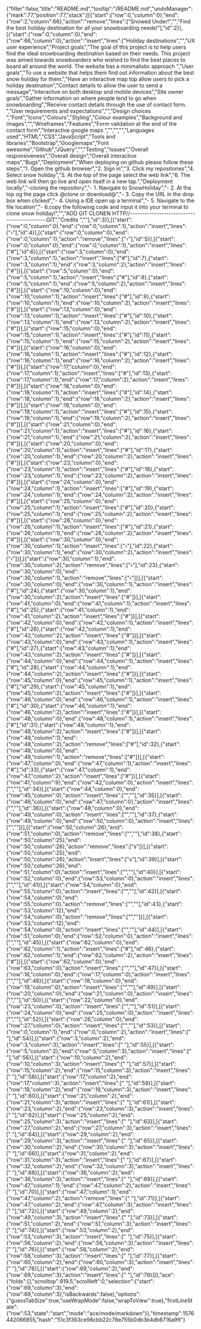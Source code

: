 {"filter":false,"title":"README.md","tooltip":"/README.md","undoManager":{"mark":77,"position":77,"stack":[[{"start":{"row":0,"column":0},"end":{"row":2,"column":66},"action":"remove","lines":["Snowed Under!","","Find the best holiday destination for all your snowboarding needs!"],"id":2}],[{"start":{"row":0,"column":0},"end":{"row":66,"column":0},"action":"insert","lines":["Holiday destinations","","UX user experience","Project goals","The goal of this project is to help users find the ideal snowboarding destination based on their needs. This project was aimed towards snowboarders who wished to find the best places to board all around the world. The website has a minimalistic approach ","User goals","To use a website that helps them find out information about the best snow holiday for them.","Have an interactive map top allow users to pick a holiday destination","Contact details to allow the user to send a message","Interactive on both desktop and mobile devices","Site owner goals","Gather information on where people tend to go when snowboarding","Receive contact details through the use of contact form. ","User requirements and expectations","","Design choices ","Font","Icons","Colours","Styling","Colour examples","Background and images","","Wireframes","Features","Form validation at the end of the contact form","Interactive google maps ","","","","Languages used","HTML","CSS","JavaScript","Tools and libraries","Bootstrap","Googlemaps","Font awesome","Github","JQuery","","Testing","Issues","Overall responsiveness","Overall design","Overall interactive maps","Bugs","Deployment","When deploying on github please follow these steps","1. Open the github browser","2. Sign in","3. Click my repositories","4. Select snow holiday","5. At the top of the page select the web link","6. The web link will then go live and open itself in a new tap.","Deployment locally","-cloning the repository","- 1. Navigate to SnowHoliday","- 2. At the top og the page click @clone or download@","- 3. Copy the URL in the drop box when clicked","- 4. Using a IDE open up a terminal","- 5. Navigate to the file location","- 6.copy the following code and input it into your terminal to clone snow holiday!","","ADD GIT CLONEN HTTP//-------------------------------------------.GIT","Credits ",""],"id":3}],[{"start":{"row":0,"column":0},"end":{"row":0,"column":1},"action":"insert","lines":["‹"],"id":4}],[{"start":{"row":0,"column":0},"end":{"row":0,"column":1},"action":"remove","lines":["‹"],"id":5}],[{"start":{"row":0,"column":0},"end":{"row":0,"column":1},"action":"insert","lines":["#"],"id":6}],[{"start":{"row":3,"column":0},"end":{"row":3,"column":1},"action":"insert","lines":["#"],"id":7},{"start":{"row":3,"column":1},"end":{"row":3,"column":2},"action":"insert","lines":["#"]}],[{"start":{"row":5,"column":0},"end":{"row":5,"column":1},"action":"insert","lines":["#"],"id":8},{"start":{"row":5,"column":1},"end":{"row":5,"column":2},"action":"insert","lines":["#"]}],[{"start":{"row":10,"column":0},"end":{"row":10,"column":1},"action":"insert","lines":["#"],"id":9},{"start":{"row":10,"column":1},"end":{"row":10,"column":2},"action":"insert","lines":["#"]}],[{"start":{"row":13,"column":0},"end":{"row":13,"column":1},"action":"insert","lines":["#"],"id":10},{"start":{"row":13,"column":1},"end":{"row":13,"column":2},"action":"insert","lines":["#"]}],[{"start":{"row":15,"column":0},"end":{"row":15,"column":1},"action":"insert","lines":["#"],"id":11},{"start":{"row":15,"column":1},"end":{"row":15,"column":2},"action":"insert","lines":["#"]}],[{"start":{"row":16,"column":0},"end":{"row":16,"column":1},"action":"insert","lines":["#"],"id":12},{"start":{"row":16,"column":1},"end":{"row":16,"column":2},"action":"insert","lines":["#"]}],[{"start":{"row":17,"column":0},"end":{"row":17,"column":1},"action":"insert","lines":["#"],"id":13},{"start":{"row":17,"column":1},"end":{"row":17,"column":2},"action":"insert","lines":["#"]}],[{"start":{"row":18,"column":0},"end":{"row":18,"column":1},"action":"insert","lines":["#"],"id":14},{"start":{"row":18,"column":1},"end":{"row":18,"column":2},"action":"insert","lines":["#"]}],[{"start":{"row":19,"column":0},"end":{"row":19,"column":1},"action":"insert","lines":["#"],"id":15},{"start":{"row":19,"column":1},"end":{"row":19,"column":2},"action":"insert","lines":["#"]}],[{"start":{"row":21,"column":0},"end":{"row":21,"column":1},"action":"insert","lines":["#"],"id":16},{"start":{"row":21,"column":1},"end":{"row":21,"column":2},"action":"insert","lines":["#"]}],[{"start":{"row":20,"column":0},"end":{"row":20,"column":1},"action":"insert","lines":["#"],"id":17},{"start":{"row":20,"column":1},"end":{"row":20,"column":2},"action":"insert","lines":["#"]}],[{"start":{"row":23,"column":0},"end":{"row":23,"column":1},"action":"insert","lines":["#"],"id":18},{"start":{"row":23,"column":1},"end":{"row":23,"column":2},"action":"insert","lines":["#"]}],[{"start":{"row":24,"column":0},"end":{"row":24,"column":1},"action":"insert","lines":["#"],"id":19},{"start":{"row":24,"column":1},"end":{"row":24,"column":2},"action":"insert","lines":["#"]}],[{"start":{"row":25,"column":0},"end":{"row":25,"column":1},"action":"insert","lines":["#"],"id":20},{"start":{"row":25,"column":1},"end":{"row":25,"column":2},"action":"insert","lines":["#"]}],[{"start":{"row":26,"column":0},"end":{"row":26,"column":1},"action":"insert","lines":["#"],"id":21},{"start":{"row":26,"column":1},"end":{"row":26,"column":2},"action":"insert","lines":["#"]}],[{"start":{"row":30,"column":0},"end":{"row":30,"column":1},"action":"insert","lines":["‹"],"id":22},{"start":{"row":30,"column":1},"end":{"row":30,"column":2},"action":"insert","lines":["‹"]}],[{"start":{"row":30,"column":1},"end":{"row":30,"column":2},"action":"remove","lines":["‹"],"id":23},{"start":{"row":30,"column":0},"end":{"row":30,"column":1},"action":"remove","lines":["‹"]}],[{"start":{"row":30,"column":0},"end":{"row":30,"column":1},"action":"insert","lines":["#"],"id":24},{"start":{"row":30,"column":1},"end":{"row":30,"column":2},"action":"insert","lines":["#"]}],[{"start":{"row":41,"column":0},"end":{"row":41,"column":1},"action":"insert","lines":["#"],"id":25},{"start":{"row":41,"column":1},"end":{"row":41,"column":2},"action":"insert","lines":["#"]}],[{"start":{"row":42,"column":0},"end":{"row":42,"column":1},"action":"insert","lines":["#"],"id":26},{"start":{"row":42,"column":1},"end":{"row":42,"column":2},"action":"insert","lines":["#"]}],[{"start":{"row":43,"column":0},"end":{"row":43,"column":1},"action":"insert","lines":["#"],"id":27},{"start":{"row":43,"column":1},"end":{"row":43,"column":2},"action":"insert","lines":["#"]}],[{"start":{"row":44,"column":0},"end":{"row":44,"column":1},"action":"insert","lines":["#"],"id":28},{"start":{"row":44,"column":1},"end":{"row":44,"column":2},"action":"insert","lines":["#"]}],[{"start":{"row":45,"column":0},"end":{"row":45,"column":1},"action":"insert","lines":["#"],"id":29},{"start":{"row":45,"column":1},"end":{"row":45,"column":2},"action":"insert","lines":["#"]}],[{"start":{"row":46,"column":0},"end":{"row":46,"column":1},"action":"insert","lines":["#"],"id":30},{"start":{"row":46,"column":1},"end":{"row":46,"column":2},"action":"insert","lines":["#"]}],[{"start":{"row":48,"column":0},"end":{"row":48,"column":1},"action":"insert","lines":["#"],"id":31},{"start":{"row":48,"column":1},"end":{"row":48,"column":2},"action":"insert","lines":["#"]}],[{"start":{"row":48,"column":1},"end":{"row":48,"column":2},"action":"remove","lines":["#"],"id":32},{"start":{"row":48,"column":0},"end":{"row":48,"column":1},"action":"remove","lines":["#"]}],[{"start":{"row":47,"column":0},"end":{"row":47,"column":1},"action":"insert","lines":["#"],"id":33},{"start":{"row":47,"column":1},"end":{"row":47,"column":2},"action":"insert","lines":["#"]}],[{"start":{"row":41,"column":9},"end":{"row":42,"column":0},"action":"insert","lines":["",""],"id":34}],[{"start":{"row":44,"column":0},"end":{"row":45,"column":0},"action":"insert","lines":["",""],"id":35}],[{"start":{"row":46,"column":0},"end":{"row":47,"column":0},"action":"insert","lines":["",""],"id":36}],[{"start":{"row":48,"column":0},"end":{"row":49,"column":0},"action":"insert","lines":["",""],"id":37},{"start":{"row":49,"column":0},"end":{"row":50,"column":0},"action":"insert","lines":["",""]}],[{"start":{"row":50,"column":26},"end":{"row":51,"column":0},"action":"remove","lines":["",""],"id":38},{"start":{"row":50,"column":25},"end":{"row":50,"column":26},"action":"remove","lines":["s"]}],[{"start":{"row":50,"column":25},"end":{"row":50,"column":26},"action":"insert","lines":["s"],"id":39}],[{"start":{"row":50,"column":26},"end":{"row":51,"column":0},"action":"insert","lines":["",""],"id":40}],[{"start":{"row":52,"column":0},"end":{"row":53,"column":0},"action":"insert","lines":["",""],"id":41}],[{"start":{"row":54,"column":0},"end":{"row":55,"column":0},"action":"insert","lines":["",""],"id":42}],[{"start":{"row":54,"column":0},"end":{"row":55,"column":0},"action":"remove","lines":["",""],"id":43},{"start":{"row":53,"column":12},"end":{"row":54,"column":0},"action":"remove","lines":["",""]}],[{"start":{"row":53,"column":12},"end":{"row":54,"column":0},"action":"insert","lines":["",""],"id":44}],[{"start":{"row":51,"column":0},"end":{"row":52,"column":0},"action":"insert","lines":["",""],"id":45}],[{"start":{"row":62,"column":0},"end":{"row":62,"column":1},"action":"insert","lines":["#"],"id":46},{"start":{"row":62,"column":1},"end":{"row":62,"column":2},"action":"insert","lines":["#"]}],[{"start":{"row":62,"column":0},"end":{"row":63,"column":0},"action":"insert","lines":["",""],"id":47}],[{"start":{"row":16,"column":0},"end":{"row":17,"column":0},"action":"insert","lines":["",""],"id":48}],[{"start":{"row":18,"column":0},"end":{"row":19,"column":0},"action":"insert","lines":["",""],"id":49}],[{"start":{"row":20,"column":0},"end":{"row":21,"column":0},"action":"insert","lines":["",""],"id":50}],[{"start":{"row":22,"column":0},"end":{"row":23,"column":0},"action":"insert","lines":["",""],"id":51}],[{"start":{"row":24,"column":0},"end":{"row":25,"column":0},"action":"insert","lines":["",""],"id":52}],[{"start":{"row":26,"column":0},"end":{"row":27,"column":0},"action":"insert","lines":["",""],"id":53}],[{"start":{"row":0,"column":1},"end":{"row":0,"column":2},"action":"insert","lines":[" "],"id":54}],[{"start":{"row":3,"column":2},"end":{"row":3,"column":3},"action":"insert","lines":[" "],"id":55}],[{"start":{"row":5,"column":2},"end":{"row":5,"column":3},"action":"insert","lines":[" "],"id":56}],[{"start":{"row":10,"column":2},"end":{"row":10,"column":3},"action":"insert","lines":[" "],"id":57}],[{"start":{"row":15,"column":2},"end":{"row":15,"column":3},"action":"insert","lines":[" "],"id":58}],[{"start":{"row":17,"column":2},"end":{"row":17,"column":3},"action":"insert","lines":[" "],"id":59}],[{"start":{"row":19,"column":2},"end":{"row":19,"column":3},"action":"insert","lines":[" "],"id":60}],[{"start":{"row":21,"column":2},"end":{"row":21,"column":3},"action":"insert","lines":[" "],"id":61}],[{"start":{"row":23,"column":2},"end":{"row":23,"column":3},"action":"insert","lines":[" "],"id":62}],[{"start":{"row":25,"column":2},"end":{"row":25,"column":3},"action":"insert","lines":[" "],"id":63}],[{"start":{"row":27,"column":2},"end":{"row":27,"column":3},"action":"insert","lines":[" "],"id":64}],[{"start":{"row":29,"column":2},"end":{"row":29,"column":3},"action":"insert","lines":[" "],"id":65}],[{"start":{"row":30,"column":2},"end":{"row":30,"column":3},"action":"insert","lines":[" "],"id":66}],[{"start":{"row":31,"column":2},"end":{"row":31,"column":3},"action":"insert","lines":[" "],"id":67}],[{"start":{"row":32,"column":2},"end":{"row":32,"column":3},"action":"insert","lines":[" "],"id":68}],[{"start":{"row":36,"column":2},"end":{"row":36,"column":3},"action":"insert","lines":[" "],"id":69}],[{"start":{"row":47,"column":1},"end":{"row":47,"column":2},"action":"insert","lines":[" "],"id":70}],[{"start":{"row":47,"column":1},"end":{"row":47,"column":2},"action":"remove","lines":[" "],"id":71}],[{"start":{"row":47,"column":2},"end":{"row":47,"column":3},"action":"insert","lines":[" "],"id":72}],[{"start":{"row":49,"column":2},"end":{"row":49,"column":3},"action":"insert","lines":[" "],"id":73}],[{"start":{"row":51,"column":2},"end":{"row":51,"column":3},"action":"insert","lines":[" "],"id":74}],[{"start":{"row":53,"column":2},"end":{"row":53,"column":3},"action":"insert","lines":[" "],"id":75}],[{"start":{"row":56,"column":2},"end":{"row":56,"column":3},"action":"insert","lines":[" "],"id":76}],[{"start":{"row":58,"column":2},"end":{"row":58,"column":3},"action":"insert","lines":[" "],"id":77}],[{"start":{"row":60,"column":2},"end":{"row":60,"column":3},"action":"insert","lines":[" "],"id":78}],[{"start":{"row":69,"column":2},"end":{"row":69,"column":3},"action":"insert","lines":[" "],"id":79}]]},"ace":{"folds":[],"scrolltop":919.5,"scrollleft":0,"selection":{"start":{"row":69,"column":3},"end":{"row":69,"column":3},"isBackwards":false},"options":{"guessTabSize":true,"useWrapMode":false,"wrapToView":true},"firstLineState":{"row":53,"state":"start","mode":"ace/mode/markdown"}},"timestamp":1576442066855,"hash":"51c3f363ce98cbb22c78e755b0db3b4db6716a99"}